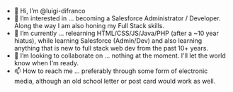 - 👋 Hi, I’m @luigi-difranco
- 👀 I’m interested in ... becoming a Salesforce Administrator / Developer. Along the way I am also honing my Full Stack skills.
- 🌱 I’m currently ... relearning HTML/CSS/JS/Java/PHP (after a ~10 year hiatus), while learning Salesforce (Admin/Dev) and also learning anything that is new to full stack web dev from the past 10+ years. 
- 💞️ I’m looking to collaborate on ... nothing at the moment. I'll let the world know when I'm ready.
- 📫 How to reach me ... preferably through some form of electronic media, although an old school letter or post card would work as well.

<!---
luigi-difranco/luigi-difranco is a ✨ special ✨ repository because its `README.md` (this file) appears on your GitHub profile.
You can click the Preview link to take a look at your changes.
--->
